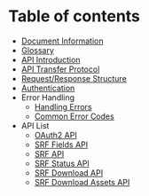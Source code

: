 # Table of contents

* [Document Information](changelog.md)
* [Glossary](glossary.md)
* [API Introduction](README.md)
* [API Transfer Protocol](api-transfer-protocol.md)
* [Request/Response Structure](request-response-structure.md)
* [Authentication](authentication.md)
* Error Handling
  * [Handling Errors](error-handling/errors.md)
  * [Common Error Codes](error-handling/errors-codes.md)
* API List
  * [OAuth2 API](api-list/oauth-api.md)
  * [SRF Fields API](api-list/srf-fields-api.md)
  * [SRF API](api-list/srf-api.md)
  * [SRF Status API](api-list/status-api.md)
  * [SRF Download API](api-list/srf-download-api.md)
  * [SRF Download Assets API](api-list/srf-download-assets-api.md)

